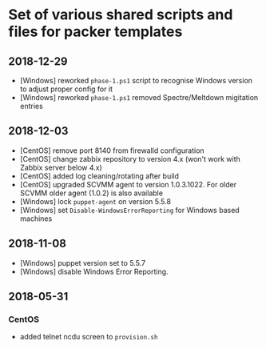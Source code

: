 # Set of various shared scripts and files for packer templates

## 2018-12-29

* [Windows] reworked `phase-1.ps1` script to recognise Windows version to adjust proper config for it
* [Windows] reworked `phase-1.ps1` removed Spectre/Meltdown migitation entries

## 2018-12-03

* [CentOS] remove port 8140 from firewalld configuration
* [CentOS] change zabbix repository to version 4.x (won't work with Zabbix server below 4.x)
* [CentOS] added log cleaning/rotating after build
* [CentOS] upgraded SCVMM agent to version 1.0.3.1022. For older SCVMM older agent (1.0.2) is also available
* [Windows] lock `puppet-agent` on version 5.5.8
* [Windows] set `Disable-WindowsErrorReporting` for Windows based machines

## 2018-11-08

* [Windows] puppet version set to 5.5.7
* [Windows] disable Windows Error Reporting.

## 2018-05-31

### CentOS

* added telnet ncdu screen to `provision.sh`
